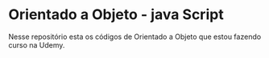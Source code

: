 # Orientado a Objeto - java Script

Nesse repositório esta os códigos de Orientado a Objeto que estou fazendo curso na Udemy.

